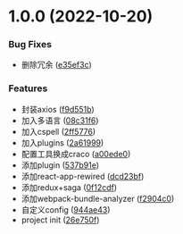 # 1.0.0 (2022-10-20)


### Bug Fixes

* 删除冗余 ([e35ef3c](https://github.com/sunweijieMJ/microapp-react-temp/commit/e35ef3cbf2224f15cfa2f98575285401c1573e36))


### Features

* 封装axios ([f9d551b](https://github.com/sunweijieMJ/microapp-react-temp/commit/f9d551b7c78c7a925e4c2d3e91edb6f9d7e58090))
* 加入多语言 ([08c31f6](https://github.com/sunweijieMJ/microapp-react-temp/commit/08c31f65ec6b7a1f18a562d09ab1eeebbf585018))
* 加入cspell ([2ff5776](https://github.com/sunweijieMJ/microapp-react-temp/commit/2ff577656573b56a05b826bc9d64324e15d38b6e))
* 加入plugins ([2a61999](https://github.com/sunweijieMJ/microapp-react-temp/commit/2a6199933d9150ce529163fb6d7e9d9a6eda11aa))
* 配置工具换成craco ([a00ede0](https://github.com/sunweijieMJ/microapp-react-temp/commit/a00ede03e825985a4678767d3ee2c18a268ddb15))
* 添加plugin ([537b91e](https://github.com/sunweijieMJ/microapp-react-temp/commit/537b91e25811ac35e8f1c60e0e88ac2d89a2f2ab))
* 添加react-app-rewired ([dcd23bf](https://github.com/sunweijieMJ/microapp-react-temp/commit/dcd23bf1932a13617a18507c0c064449b80c5978))
* 添加redux+saga ([0f12cdf](https://github.com/sunweijieMJ/microapp-react-temp/commit/0f12cdfe1ffd1bf25c2182ecabfeedeb77268ed2))
* 添加webpack-bundle-analyzer ([f2904c0](https://github.com/sunweijieMJ/microapp-react-temp/commit/f2904c0d21ea8fe7e5da430eb97aa3d9ad2ae6ca))
* 自定义config ([944ae43](https://github.com/sunweijieMJ/microapp-react-temp/commit/944ae43e34a5608d9a73b7c3b776e088687beacd))
* project init ([26e750f](https://github.com/sunweijieMJ/microapp-react-temp/commit/26e750fd7075f7caace36e5c32fbd2ee3285e42f))



